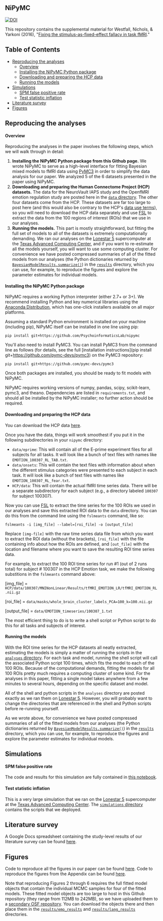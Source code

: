 NiPyMC
------
[![DOI](https://zenodo.org/badge/51732166.svg)](https://zenodo.org/badge/latestdoi/51732166)

This repository contains the supplemental material for Westfall, Nichols, & Yarkoni (2016), "[Fixing the stimulus-as-fixed-effect fallacy in task fMRI](https://wellcomeopenresearch.org/articles/1-23/)."

## Table of Contents
- [Reproducing the analyses](#reproducing-the-analyses)
    + [Overview](#overview)
    + [Installing the NiPyMC Python package](#installing-the-nipymc-python-package)
    + [Downloading and preparing the HCP data](#downloading-and-preparing-the-hcp-data)
    + [Running the models](#running-the-models)
- [Simulations](#simulations)
    + [SPM false positive rate](#spm-false-positive-rate)
    + [Test statistic inflation](#test-statistic-inflation)
- [Literature survey](#literature-survey)
- [Figures](#figures)

## Reproducing the analyses 

#### Overview

Reproducing the analyses in the paper involves the following steps, which we will walk through in detail: 

1. **Installing the NiPyMC Python package from this Github page.** We wrote NiPyMC to serve as a high-level interface for fitting Bayesian mixed models to fMRI data using [PyMC3](https://pymc-devs.github.io/pymc3/index.html) in order to simplify the data analysis for our paper. We analyzed 5 of the 6 datasets presented in the paper using NiPyMC.
2. **Downloading and preparing the Human Connectome Project (HCP) datasets.** The data for the NeuroVault IAPS study and the OpenfMRI emotion regulation study are posted here in the [`data` directory](data). The other four datasets come from the HCP. These datasets are far too large to post here (and this would also be contrary to the HCP's [data use terms](http://www.humanconnectome.org/data/data-use-terms/)), so you will need to download the HCP data separately and use [FSL](http://fsl.fmrib.ox.ac.uk/fsl/fslwiki/) to extract the data from the 100 regions of interest (ROIs) that we use in our analyses.
3. **Running the models.** This part is mostly straightforward, but fitting the full set of models to all of the datasets is extremely computationally demanding. We ran our analyses on the [Lonestar 5](https://www.tacc.utexas.edu/systems/lonestar) supercomputer at the [Texas Advanced Computing Center](https://www.tacc.utexas.edu/home), and if you want to re-estimate all the models yourself, you will want to use some computing cluster. For convenience we have posted compressed summaries of all of the fitted models from our analyses (the Python dictionaries returned by [`BayesianModelResults.summarize()`](nipymc/model.py)) in the [`results`](results) directory, which you can use, for example, to reproduce the figures and explore the parameter estimates for individual models.

#### Installing the NiPyMC Python package

NiPyMC requires a working Python interpreter (either 2.7+ or 3+). We recommend installing Python and key numerical libraries using the [Anaconda Distribution](https://www.continuum.io/downloads), which has one-click installers available on all major platforms.

Assuming a standard Python environment is installed on your machine (including pip), NiPyMC itself can be installed in one line using pip:

    pip install git+https://github.com/PsychoinformaticsLab/nipymc

You'll also need to install PyMC3. You can install PyMC3 from the command line as follows (for details, see the full [installation instructions](pip install git+https://github.com/pymc-devs/pymc3) on the PyMC3 repository:

    pip install git+https://github.com/pymc-devs/pymc3

Once both packages are installed, you should be ready to fit models with NiPyMC.

NiPyMC requires working versions of numpy, pandas, scipy, scikit-learn, pymc3, and theano. Dependencies are listed in `requirements.txt`, and should all be installed by the NiPyMC installer; no further action should be required.

#### Downloading and preparing the HCP data

You can download the HCP data [here](http://www.humanconnectome.org/data/).

Once you have the data, things will work smoothest if you put it in the following subdirectories in your `nipymc` directory:

- `data/eprime`: This will contain all of the E-prime experiment files for all subjects for all tasks. It will look like a bunch of text files with names like `EMOTION_100307_RL_TAB.txt`.
- `data/onsets`: This will contain the text files with information about when the different stimulus categories were presented to each subject in each task. It will look like a bunch of text files with names like `EMOTION_100307_RL_fear.txt`.
- `HCP/data`: This will contain the actual fMRI time series data. There will be a separate subdirectory for each subject (e.g., a directory labeled `100307` for subject 100307).

Now you can use [FSL](http://fsl.fmrib.ox.ac.uk/fsl/fslwiki/) to extract the time series for the 100 ROIs we used in our analyses and save this extracted ROI data to the `data` directory. You can do this from the command line using the `fslmeants` command, like so:
```
fslmeants -i [img_file] --label=[roi_file] -o [output_file]
```
Replace `[img-file]` with the raw time series data file from which you want to extract the ROI data (without the brackets), `[roi_file]` with the file containing info about how the ROIs are defined, and `[out_file]` with the location and filename where you want to save the resulting ROI time series data.

For example, to extract the 100 ROI time series for run #1 (out of 2 runs total) for subject # 100307 in the HCP Emotion task, we make the following substitions in the `fslmeants` command above:

[img_file] = 
`HCP/data/100307/MNINonLinear/Results/tfMRI_EMOTION_LR/tfMRI_EMOTION_RL.nii.gz`

[roi_file] =
`data/masks/whole_brain_cluster_labels_PCA=100_k=100.nii.gz`

[output_file] =
`data/EMOTION_timeseries/100307_1.txt`

The most efficient thing to do is to write a shell script or Python script to do this for all tasks and subjects of interest.

#### Running the models

With the ROI time series for the HCP datasets all neatly extracted, estimating the models is simply a matter of running the scripts in the [`analyses` directory](analyses). For each task and model, running the shell script will call the associated Python script 100 times, which fits the model to each of the 100 ROIs. Because of the computational demands, fitting the models for all 100 ROIs pretty much requires a computing cluster of some kind. For the analyses in this paper, fitting a single model takes anywhere from a few minutes to several hours, depending on the specific dataset and model.

All of the shell and python scripts in the `analyses` directory are posted exactly as we ran them on [Lonestar 5](https://www.tacc.utexas.edu/systems/lonestar). However, you will probably want to change the directories that are referenced in the shell and Python scripts before re-running yourself.

As we wrote above, for convenience we have posted compressed summaries of all of the fitted models from our analyses (the Python dictionaries returned by [`BayesianModelResults.summarize()`](nipymc/model.py)) in the [`results`](results) directory, which you can use, for example, to reproduce the figures and explore the parameter estimates for individual models.

## Simulations

#### SPM false positive rate

The code and results for this simulation are fully contained in [this notebook](simulations/xsim_false_positive.ipynb).

#### Test statistic inflation

This is a very large simulation that we ran on the [Lonestar 5](https://www.tacc.utexas.edu/systems/lonestar) supercomputer at the [Texas Advanced Computing Center](https://www.tacc.utexas.edu/home). The [`simulations` directory](simulations) contains the scripts that we deployed.

## Literature survey

A Google Docs spreadsheet containing the study-level results of our literature survey can be found [here](https://www.google.com/url?q=https://docs.google.com/spreadsheets/d/1KUgrEyPpDsdY0GHKirfrJSuvkAyEzO7r9y32srOCkTg/edit?usp%3Dsharing&sa=D&ust=1474344243179000&usg=AFQjCNGbPjUM3jcmhmNpPD24qxMCv4XK9Q).

## Figures

Code to reproduce all the figures in our paper can be found [here](figures). Code to reproduce the figures from the Appendix can be found [here](simulations/xsim_figures.R).

Note that reproducing Figures 2 through 6 requires the full fitted model objects that contain the individual MCMC samples for four of the fitted models. These fitted model objects are too large to host in this Github repository (they range from 112MB to 242MB), so we have uploaded them to a [secondary OSF repository](https://osf.io/84yq2/files/). You can download the objects there and then place them in the [`results/emo_results`](results/emo_results) and [`results/lang_results`](results/lang_results) directories.
